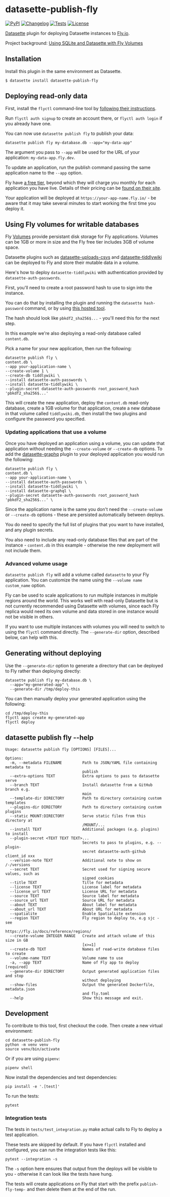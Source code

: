 # datasette-publish-fly

[![PyPI](https://img.shields.io/pypi/v/datasette-publish-fly.svg)](https://pypi.org/project/datasette-publish-fly/)
[![Changelog](https://img.shields.io/github/v/release/simonw/datasette-publish-fly?include_prereleases&label=changelog)](https://github.com/simonw/datasette-publish-fly/releases)
[![Tests](https://github.com/simonw/datasette-publish-fly/workflows/Test/badge.svg)](https://github.com/simonw/datasette-publish-fly/actions?query=workflow%3ATest)
[![License](https://img.shields.io/badge/license-Apache%202.0-blue.svg)](https://github.com/simonw/datasette-publish-fly/blob/main/LICENSE)

[Datasette](https://datasette.io/) plugin for deploying Datasette instances to [Fly.io](https://fly.io/).

Project background: [Using SQLite and Datasette with Fly Volumes](https://simonwillison.net/2022/Feb/15/fly-volumes/)

## Installation

Install this plugin in the same environment as Datasette.

    $ datasette install datasette-publish-fly

## Deploying read-only data

First, install the `flyctl` command-line tool by [following their instructions](https://fly.io/docs/getting-started/installing-flyctl/).

Run `flyctl auth signup` to create an account there, or `flyctl auth login` if you already have one.

You can now use `datasette publish fly` to publish your data:

    datasette publish fly my-database.db --app="my-data-app"

The argument you pass to `--app` will be used for the URL of your application: `my-data-app.fly.dev`.

To update an application, run the publish command passing the same application name to the `--app` option.

Fly have [a free tier](https://fly.io/docs/about/pricing/#free-allowances), beyond which they will charge you monthly for each application you have live.  Details of their pricing can be [found on their site](https://fly.io/docs/pricing/).

Your application will be deployed at `https://your-app-name.fly.io/` - be aware that it may take several minutes to start working the first time you deploy it.

## Using Fly volumes for writable databases

Fly [Volumes](https://fly.io/docs/reference/volumes/) provide persistant disk storage for Fly applications. Volumes can be 1GB or more in size and the Fly free tier includes 3GB of volume space.

Datasette plugins such as [datasette-uploads-csvs](https://datasette.io/plugins/datasette-upload-csvs) and [datasette-tiddlywiki](https://datasette.io/plugins/datasette-tiddlywiki) can be deployed to Fly and store their mutable data in a volume.

Here's how to deploy `datasette-tiddlywiki` with authentication provided by `datasette-auth-passwords`.

First, you'll need to create a root password hash to use to sign into the instance.

You can do that by installing the plugin and running the `datasette hash-password` command, or by using [this hosted tool](https://datasette-auth-passwords-demo.datasette.io/-/password-tool).

The hash should look like `pbkdf2_sha256$...` - you'll need this for the next step.

In this example we're also deploying a read-only database called `content.db`.

Pick a name for your new application, then run the following:

    datasette publish fly \
    content.db \
    --app your-application-name \
    --create-volume 1 \
    --create-db tiddlywiki \
    --install datasette-auth-passwords \
    --install datasette-tiddlywiki \
    --plugin-secret datasette-auth-passwords root_password_hash 'pbkdf2_sha256$...'

This will create the new application, deploy the `content.db` read-only database, create a 1GB volume for that application, create a new database in that volume called `tiddlywiki.db`, then install the two plugins and configure the password you specified.

### Updating applications that use a volume

Once you have deployed an application using a volume, you can update that application without needing the `--create-volume` or `--create-db` options. To add the [datasette-graphq](https://datasette.io/plugins/datasette-graphql) plugin to your deployed application you would run the following:

    datasette publish fly \
    content.db \
    --app your-application-name \
    --install datasette-auth-passwords \
    --install datasette-tiddlywiki \
    --install datasette-graphql \
    --plugin-secret datasette-auth-passwords root_password_hash 'pbkdf2_sha256$...' \

Since the application name is the same you don't need the `--create-volume` or `--create-db` options - these are persisted automatically between deploys.

You do need to specify the full list of plugins that you want to have installed, and any plugin secrets.

You also need to include any read-only database files that are part of the instance - `content.db` in this example - otherwise the new deployment will not include them.

### Advanced volume usage

`datasette publish fly` will add a volume called `datasette` to your Fly application. You can customize the name using the `--volume name custom_name` option.

Fly can be used to scale applications to run multiple instances in multiple regions around the world. This works well with read-only Datasette but is not currently recommended using Datasette with volumes, since each Fly replica would need its own volume and data stored in one instance would not be visible in others.

If you want to use multiple instances with volumes you will need to switch to using the `flyctl` command directly. The `--generate-dir` option, described below, can help with this.

## Generating without deploying

Use the `--generate-dir` option to generate a directory that can be deployed to Fly rather than deploying directly:

    datasette publish fly my-database.db \
      --app="my-generated-app" \
      --generate-dir /tmp/deploy-this

You can then manually deploy your generated application using the following:

    cd /tmp/deploy-this
    flyctl apps create my-generated-app
    flyctl deploy

## datasette publish fly --help

<!-- [[[cog
import cog
from datasette import cli
from click.testing import CliRunner
runner = CliRunner()
result = runner.invoke(cli.cli, ["publish", "fly", "--help"])
help = result.output.replace("Usage: cli", "Usage: datasette")
cog.out(
    "```\n{}```".format(help)
)
]]] -->
```
Usage: datasette publish fly [OPTIONS] [FILES]...

Options:
  -m, --metadata FILENAME         Path to JSON/YAML file containing metadata to
                                  publish
  --extra-options TEXT            Extra options to pass to datasette serve
  --branch TEXT                   Install datasette from a GitHub branch e.g.
                                  main
  --template-dir DIRECTORY        Path to directory containing custom templates
  --plugins-dir DIRECTORY         Path to directory containing custom plugins
  --static MOUNT:DIRECTORY        Serve static files from this directory at
                                  /MOUNT/...
  --install TEXT                  Additional packages (e.g. plugins) to install
  --plugin-secret <TEXT TEXT TEXT>...
                                  Secrets to pass to plugins, e.g. --plugin-
                                  secret datasette-auth-github client_id xxx
  --version-note TEXT             Additional note to show on /-/versions
  --secret TEXT                   Secret used for signing secure values, such as
                                  signed cookies
  --title TEXT                    Title for metadata
  --license TEXT                  License label for metadata
  --license_url TEXT              License URL for metadata
  --source TEXT                   Source label for metadata
  --source_url TEXT               Source URL for metadata
  --about TEXT                    About label for metadata
  --about_url TEXT                About URL for metadata
  --spatialite                    Enable SpatialLite extension
  --region TEXT                   Fly region to deploy to, e.g sjc - see
                                  https://fly.io/docs/reference/regions/
  --create-volume INTEGER RANGE   Create and attach volume of this size in GB
                                  [x>=1]
  --create-db TEXT                Names of read-write database files to create
  --volume-name TEXT              Volume name to use
  -a, --app TEXT                  Name of Fly app to deploy  [required]
  --generate-dir DIRECTORY        Output generated application files and stop
                                  without deploying
  --show-files                    Output the generated Dockerfile, metadata.json
                                  and fly.toml
  --help                          Show this message and exit.
```
<!-- [[[end]]] -->

## Development

To contribute to this tool, first checkout the code. Then create a new virtual environment:

    cd datasette-publish-fly
    python -m venv venv
    source venv/bin/activate

Or if you are using `pipenv`:

    pipenv shell

Now install the dependencies and test dependencies:

    pip install -e '.[test]'

To run the tests:

    pytest

### Integration tests

The tests in `tests/test_integration.py` make actual calls to Fly to deploy a test application.

These tests are skipped by default. If you have `flyctl` installed and configured, you can run the integration tests like this:

    pytest --integration -s

The `-s` option here ensures that output from the deploys will be visible to you - otherwise it can look like the tests have hung.

The tests will create applications on Fly that start with the prefix `publish-fly-temp-` and then delete them at the end of the run.
